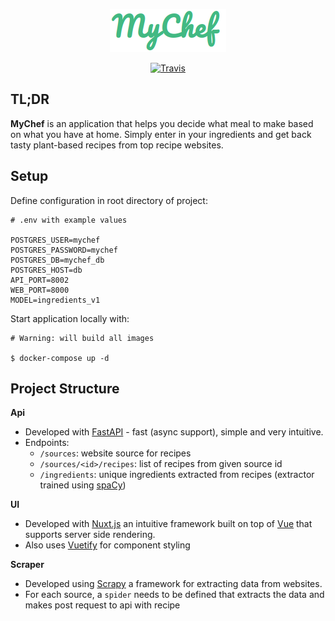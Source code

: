 <div align="center">
  <p>
    <a href="https://github.com/logan-connolly/mychef">
      <img src="ui/static/mychef.png" alt="MyChef" />
    </a>
  </p>
  <p>
    <a href="https://travis-ci.com/logan-connolly/mychef">
      <img src="https://travis-ci.com/logan-connolly/mychef.svg?branch=master" alt="Travis"/>
    </a>
  </p>
</div>

## TL;DR

**MyChef** is an application that helps you decide what meal to make based on what you have at home. Simply enter in your ingredients and get back tasty plant-based recipes from top recipe websites.

## Setup

Define configuration in root directory of project:

```
# .env with example values

POSTGRES_USER=mychef
POSTGRES_PASSWORD=mychef
POSTGRES_DB=mychef_db
POSTGRES_HOST=db
API_PORT=8002
WEB_PORT=8000
MODEL=ingredients_v1
```

Start application locally with:

```
# Warning: will build all images

$ docker-compose up -d
```

## Project Structure

**Api**

- Developed with [FastAPI](https://fastapi.tiangolo.com/) - fast (async support), simple and very intuitive.
- Endpoints:
    - `/sources`: website source for recipes
    - `/sources/<id>/recipes`: list of recipes from given source id
    - `/ingredients`: unique ingredients extracted from recipes (extractor trained using [spaCy](https://spacy.io/))

**UI**

- Developed with [Nuxt.js](https://nuxtjs.org/) an intuitive framework built on top of [Vue](https://vuejs.org/) that supports server side rendering.
- Also uses [Vuetify](https://vuetifyjs.com/en/) for component styling

**Scraper**

- Developed using [Scrapy](https://scrapy.org/) a framework for extracting data from websites.
- For each source, a `spider` needs to be defined that extracts the data and makes post request to api with recipe
